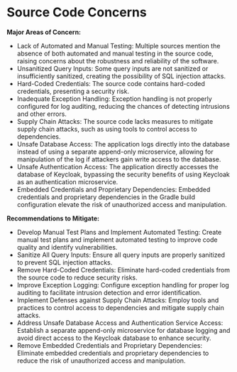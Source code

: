 # Source Code Concerns

**Major Areas of Concern:**

* Lack of Automated and Manual Testing: Multiple sources mention the absence of both automated and manual testing in the source code, raising concerns about the robustness and reliability of the software.
* Unsanitized Query Inputs: Some query inputs are not sanitized or insufficiently sanitized, creating the possibility of SQL injection attacks.
* Hard-Coded Credentials: The source code contains hard-coded credentials, presenting a security risk.
* Inadequate Exception Handling: Exception handling is not properly configured for log auditing, reducing the chances of detecting intrusions and other errors.
* Supply Chain Attacks: The source code lacks measures to mitigate supply chain attacks, such as using tools to control access to dependencies.
* Unsafe Database Access: The application logs directly into the database instead of using a separate append-only microservice, allowing for manipulation of the log if attackers gain write access to the database.
* Unsafe Authentication Access: The application directly accesses the database of Keycloak, bypassing the security benefits of using Keycloak as an authentication microservice.
* Embedded Credentials and Proprietary Dependencies: Embedded credentials and proprietary dependencies in the Gradle build configuration elevate the risk of unauthorized access and manipulation.

**Recommendations to Mitigate:**

* Develop Manual Test Plans and Implement Automated Testing: Create manual test plans and implement automated testing to improve code quality and identify vulnerabilities.
* Sanitize All Query Inputs: Ensure all query inputs are properly sanitized to prevent SQL injection attacks.
* Remove Hard-Coded Credentials: Eliminate hard-coded credentials from the source code to reduce security risks.
* Improve Exception Logging: Configure exception handling for proper log auditing to facilitate intrusion detection and error identification.
* Implement Defenses against Supply Chain Attacks: Employ tools and practices to control access to dependencies and mitigate supply chain attacks.
* Address Unsafe Database Access and Authentication Service Access: Establish a separate append-only microservice for database logging and avoid direct access to the Keycloak database to enhance security.
* Remove Embedded Credentials and Proprietary Dependencies: Eliminate embedded credentials and proprietary dependencies to reduce the risk of unauthorized access and manipulation.
